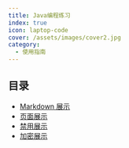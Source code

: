 ```yaml
---
title: Java编程练习
index: true
icon: laptop-code
cover: /assets/images/cover2.jpg
category:
  - 使用指南
---
```

## 目录

- [Markdown 展示](markdown.md)
- [页面展示](page.md)
- [禁用展示](disable.md)
- [加密展示](encrypt.md)

